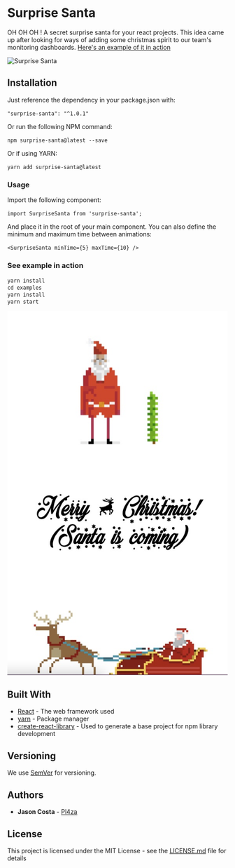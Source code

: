 # Surprise Santa

OH OH OH ! A secret surprise santa for your react projects.
This idea came up after looking for ways of adding some christmas spirit to our team's monitoring dashboards.
[Here's an example of it in action](https://www.youtube.com/watch?v=ZSL6RNKKUN4)

![Surprise Santa](https://media.giphy.com/media/DOG65BvYvpSHvdfYTC/giphy.gif)

## Installation

Just reference the dependency in your package.json with:
```
"surprise-santa": "^1.0.1"
```
Or run the following NPM command:
```
npm surprise-santa@latest --save
```
Or if using YARN:
```
yarn add surprise-santa@latest
```

### Usage

Import the following component:

```
import SurpriseSanta from 'surprise-santa';
```

And place it in the root of your main component.
You can also define the minimum and maximum time between animations:

```
<SurpriseSanta minTime={5} maxTime={10} />
```

### See example in action

```
yarn install
cd examples
yarn install
yarn start
```
![Example Santa](https://github.com/pl4za/surprise-santa/blob/65b1abe02cea376b0633388128ea572b55bc8e4d/src/example.jpg)

## Built With

* [React](https://reactjs.org/) - The web framework used
* [yarn](https://yarnpkg.com/) - Package manager
* [create-react-library](https://www.npmjs.com/package/create-react-library) - Used to generate a base project for npm library development

## Versioning

We use [SemVer](http://semver.org/) for versioning.

## Authors

* **Jason Costa** - [Pl4za](https://github.com/pl4za)

## License

This project is licensed under the MIT License - see the [LICENSE.md](LICENSE.md) file for details
